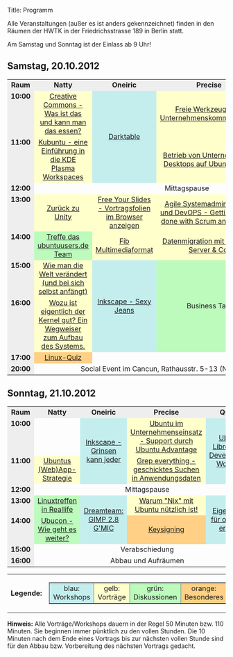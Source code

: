 Title: Programm

Alle Veranstaltungen (außer es ist anders gekennzeichnet) finden in den
Räumen der HWTK in der Friedrichsstrasse 189 in Berlin statt.

Am Samstag und Sonntag ist der Einlass ab 9 Uhr!

## Samstag, 20.10.2012

<table>
<tbody><tr>
<td style="text-align: center; vertical-align: middle; font-weight: bold; background-color: #eeeeee;" width="8%">Raum
</td><td style="text-align: center; vertical-align: middle; font-weight: bold; background-color: #eeeeee;" width="23%">Natty
</td><td style="text-align: center; vertical-align: middle; font-weight: bold; background-color: #eeeeee;" width="23%">Oneiric
</td><td style="text-align: center; vertical-align: middle; font-weight: bold; background-color: #eeeeee;" width="23%">Precise
</td><td style="text-align: center; vertical-align: middle; font-weight: bold; background-color: #eeeeee;" width="23%">Quantal
</td></tr>
<tr>
<td style="text-align: center; vertical-align: top; font-weight: bold; background-color: #eeeeee;">10:00
</td><td style="text-align: center; vertical-align: middle; background-color: #ffffcc;" rowspan="1">
            <a href="/2012/programm/creative_commons">Creative Commons - Was ist das und kann man das essen?</a>
        </td>
<td style="text-align: center; vertical-align: middle; background-color: #c4eeee;" rowspan="2">
            <a href="/2012/programm/darktable">Darktable</a>
        </td>
<td style="text-align: center; vertical-align: middle; background-color: #ffffcc;" rowspan="1">
            <a href="/2012/programm/freie_werkzeuge_zur_unternehmenskommunikation">Freie Werkzeuge zur Unternehmenskommunikation</a>
        </td>
<td style="text-align: center; vertical-align: middle; background-color: #c4eeee;" rowspan="2">
            <a href="/2012/programm/installationsworkshop">Installationsworkshop</a>
        </td>
</tr>
<tr>
<td style="text-align: center; vertical-align: top; font-weight: bold; background-color: #eeeeee;">11:00
</td><td style="text-align: center; vertical-align: middle; background-color: #ffffcc;">
            <a href="/2012/programm/kubuntu">Kubuntu - eine Einführung in die KDE Plasma Workspaces</a>
        </td>
<td style="text-align: center; vertical-align: middle; background-color: #ffffcc;">
            <a href="/2012/programm/unternehmens_desktops_auf_ubuntu_basis">Betrieb von Unternehmens-Desktops auf Ubuntu-Basis</a>
        </td>
</tr>
<tr>
<td style="text-align: center; vertical-align: top; font-weight: bold; background-color: #eeeeee;">12:00
</td><td style="text-align: center; vertical-align: middle;" colspan="4">Mittagspause
</td></tr>
<tr>
<td style="text-align: center; vertical-align: top; font-weight: bold; background-color: #eeeeee;">13:00
</td><td style="text-align: center; vertical-align: middle; background-color: #ffffcc;">
            <a href="/2012/programm/zurueck_zu_unity">Zurück zu Unity</a>
        </td>
<td style="text-align: center; vertical-align: middle; background-color: #ffffcc;">
            <a href="/2012/programm/free_your_slides">Free Your Slides - Vortragsfolien im Browser anzeigen</a>
        </td>
<td style="text-align: center; vertical-align: middle; background-color: #ffffcc;">
            <a href="/2012/programm/agile_systemadministration_und_devops">Agile Systemadministration und DevOPS - Getting Things done with Scrum and Kanban</a>
        </td>
<td style="text-align: center; vertical-align: middle; background-color: #ffffcc;">
            <a href="/2012/programm/haskell">Haskell</a>
        </td>
</tr>
<tr>
<td style="text-align: center; vertical-align: top; font-weight: bold; background-color: #eeeeee;">14:00
</td><td style="text-align: center; vertical-align: middle; background-color: #bdfbbd;">
            <a href="/2012/programm/treffe_das_ubuntuusers_de_team">Treffe das ubuntuusers.de Team</a>
        </td>
<td style="text-align: center; vertical-align: middle; background-color: #ffffcc;">
            <a href="/2012/programm/fib_multimediaformat">Fib Multimediaformat</a>
        </td>
<td style="text-align: center; vertical-align: middle; background-color: #ffffcc;">
            <a href="/2012/programm/datenmigration_mit_ubuntu_server">Datenmigration mit UBUNTU Server &amp; Co.</a>
        </td>
<td style="text-align: center; vertical-align: middle; background-color: #ffffcc;">
            <a href="/2012/programm/ownCloud">ownCloud</a>
        </td>
</tr>
<tr>
<td style="text-align: center; vertical-align: top; font-weight: bold; background-color: #eeeeee;">15:00
</td><td style="text-align: center; vertical-align: middle; background-color: #ffffcc;">
            <a href="/2012/programm/wie_man_die_welt_veraendert">Wie man die Welt verändert (und bei sich selbst anfängt)</a>
        </td>
<td style="text-align: center; vertical-align: middle; background-color: #c4eeee;" rowspan="2">
            <a href="/2012/programm/inkscape_sexy_eans">Inkscape - Sexy Jeans</a>
        </td>
<td style="text-align: center; vertical-align: middle; background-color: #bdfbbd;" rowspan="2">
<!-- <a href="/2012/programm/business_talk">--><!-- <a href="/2012/programm/business_talk">--><p>Business Talk</p>
<!--</a>--><!--</a>--></td>
<td style="text-align: center; vertical-align: middle; background-color: #ffffcc;"><a href="/2012/programm/kontinuerliche_integration_am_beispiel_mit _jenkins">Kontinuierliche Integration am Beispiel mit Jenkins</a></td>
</tr>
<tr>
<td style="text-align: center; vertical-align: top; font-weight: bold; background-color: #eeeeee;">16:00</td>
<td style="text-align: center; vertical-align: middle; background-color: #ffffcc;">
            <a href="/2012/programm/wozu_ist_eigentlich_der_kernel_gut">Wozu ist eigentlich der Kernel gut? Ein Wegweiser zum Aufbau des Systems.</a>
        </td>
<td style="text-align: center; vertical-align: middle; background-color: #ffffcc;">
            <a href="/2012/programm/ebook_erstellung_aus_latex_und_html">E-Book-Erstellung aus LaTeX und HTML</a>
        </td>
</tr>
<tr>
<td style="text-align: center; vertical-align: top; font-weight: bold; background-color: #eeeeee;">17:00
</td><td style="text-align: center; vertical-align: middle; background-color: #ffd085;">
            <a href="/2012/programm/linux_quiz">Linux-Quiz</a>
        </td>
<td>
        </td>
<td>
        </td>
<td>
        </td>
</tr>
<tr>
<td style="text-align: center; vertical-align: top; font-weight: bold; background-color: #eeeeee;">20:00
</td><td style="text-align: center; vertical-align: middle;" colspan="4">Social Event im Cancun, Rathausstr. 5-13 (Nähe Alexanderplatz)
</td></tr>
</tbody></table>

## Sonntag, 21.10.2012

<table>
<tbody><tr>
<td style="text-align: center; vertical-align: middle; font-weight: bold; background-color: #eeeeee;" width="8%">Raum
</td><td style="text-align: center; vertical-align: middle; font-weight: bold; background-color: #eeeeee;" width="23%">Natty
</td><td style="text-align: center; vertical-align: middle; font-weight: bold; background-color: #eeeeee;" width="23%">Oneiric
</td><td style="text-align: center; vertical-align: middle; font-weight: bold; background-color: #eeeeee;" width="23%">Precise
</td><td style="text-align: center; vertical-align: middle; font-weight: bold; background-color: #eeeeee;" width="23%">Quantal
</td></tr>
<tr>
<td style="text-align: center; vertical-align: top; font-weight: bold; background-color: #eeeeee;">10:00
</td><td>
<!--  <a href="/2012/programm/open_space">Open Space</a>--><!--  <a href="/2012/programm/open_space">Open Space</a>--></td>
<td style="text-align: center; vertical-align: middle; background-color: #c4eeee;" rowspan="2">
            <a href="/2012/programm/inkscape_grinsen_kann_jeder">Inkscape - Grinsen kann jeder</a>
        </td>
<td style="text-align: center; vertical-align: middle; background-color: #ffffcc;">
           <a href="/2012/programm/ubuntu_advantage">Ubuntu im Unternehmenseinsatz - Support durch Ubuntu Advantage</a>
        </td>
<td style="text-align: center; vertical-align: middle; background-color: #c4eeee;" rowspan="2">
         <a href="/2012/programm/ubuntu_libreoffice_development_workshop">Ubuntu-LibreOffice-Development-Workshop</a>
        </td>
</tr>
<tr>
<td style="text-align: center; vertical-align: top; font-weight: bold; background-color: #eeeeee;">11:00
</td><td style="text-align: center; vertical-align: middle; background-color: #ffffcc;">
            <a href="/2012/programm/ubuntus_web_app_strategie">Ubuntus (Web)App-Strategie</a>
        </td>
<td style="text-align: center; vertical-align: middle; background-color: #ffffcc;">
            <a href="/2012/programm/grep_everything">Grep everything - geschicktes Suchen in Anwendungsdaten</a>
        </td>
</tr>
<tr>
<td style="text-align: center; vertical-align: top; font-weight: bold; background-color: #eeeeee;">12:00
</td><td style="text-align: center; vertical-align: middle;" colspan="4">Mittagspause
</td></tr>
<tr>
<td style="text-align: center; vertical-align: top; font-weight: bold; background-color: #eeeeee;">13:00
</td><td style="text-align: center; vertical-align: middle; background-color: #bdfbbd;" rowspan="1">
            <a href="/2012/programm/linuxtreffen_in_reallife">Linuxtreffen in Reallife</a>
        </td>
<td style="text-align: center; vertical-align: middle; background-color: #c4eeee;" rowspan="2">
              <a href="/2012/programm/dreamteam">Dreamteam: GIMP 2.8 G'MIC</a>
        </td>
<td style="text-align: center; vertical-align: middle; background-color: #ffffcc;" rowspan="1">
            <a href="/2012/programm/warum_nix_mit_ubuntu">Warum "Nix" mit Ubuntu nützlich ist!</a>
        </td>
<td style="text-align: center; vertical-align: middle; background-color: #c4eeee;" rowspan="2">
            <a href="/2012/programm/eigene_apps_fuer_ownCloud_erstellen">Eigene Apps für ownCloud erstellen</a>
        </td>
</tr>
<tr>
<td style="text-align: center; vertical-align: top; font-weight: bold; background-color: #eeeeee;">14:00
</td><td style="text-align: center; vertical-align: middle; background-color: #bdfbbd;">
            <a href="/2012/programm/ubucon_wie_geht_es_weiter">Ubucon - Wie geht es weiter?</a>
        </td>
<td style="text-align: center; vertical-align: middle; background-color: #ffd085;">
            <a href="/2012/programm/keysigning">Keysigning</a>
        </td>
</tr>
<tr>
<td style="text-align: center; vertical-align: top; font-weight: bold; background-color: #eeeeee;">15:00</td>
<td style="text-align: center; vertical-align: middle;" colspan="4">Verabschiedung</td>
</tr>
<tr>
<td style="text-align: center; vertical-align: top; font-weight: bold; background-color: #eeeeee;">16:00</td>
<td style="text-align: center; vertical-align: middle;" colspan="4">Abbau und Aufräumen
</td></tr>
</tbody></table>
<table cellspacing="0" cellpadding="10" border="0">
<tbody><tr>
<td style="text-align: center; vertical-align: middle; font-weight: bold;">Legende:</td>
<td style="text-align: center; vertical-align: middle">
<table rules="all" cellspacing="1" cellpadding="3" border="1">
<tbody><tr>
<td style="text-align: center; vertical-align: middle; background-color: #c4eeee;">
            blau: Workshops
        </td>
<td style="text-align: center; vertical-align: middle; background-color: #ffffcc;">
            gelb: Vorträge
        </td>
<td style="text-align: center; vertical-align: middle; background-color: #bdfbbd;">
           grün: Diskussionen
        </td>
<td style="text-align: center; vertical-align: middle; background-color: #ffd085;">
            orange: Besonderes
        </td>
</tr>
</tbody></table>
</td>
</tr>
</tbody></table>

**Hinweis:** Alle Vorträge/Workshops dauern in der Regel 50 Minuten bzw.
110 Minuten. Sie beginnen immer pünktlich zu den vollen Stunden. Die 10
Minuten nach dem Ende eines Vortrags bis zur nächsten vollen Stunde sind
für den Abbau bzw. Vorbereitung des nächsten Vortrags gedacht.
